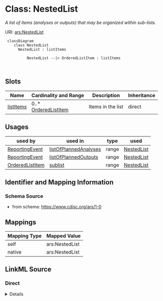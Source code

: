 # Class: NestedList


_A list of items (analyses or outputs) that may be organized within sub-lists._





URI: [ars:NestedList](https://www.cdisc.org/ars/1-0/NestedList)




```mermaid
 classDiagram
    class NestedList
      NestedList : listItems
        
          NestedList --|> OrderedListItem : listItems
        
      
```



<!-- no inheritance hierarchy -->


## Slots

| Name | Cardinality and Range | Description | Inheritance |
| ---  | --- | --- | --- |
| [listItems](listItems.md) | 0..* <br/> [OrderedListItem](OrderedListItem.md) | Items in the list | direct |





## Usages

| used by | used in | type | used |
| ---  | --- | --- | --- |
| [ReportingEvent](ReportingEvent.md) | [listOfPlannedAnalyses](listOfPlannedAnalyses.md) | range | [NestedList](NestedList.md) |
| [ReportingEvent](ReportingEvent.md) | [listOfPlannedOutputs](listOfPlannedOutputs.md) | range | [NestedList](NestedList.md) |
| [OrderedListItem](OrderedListItem.md) | [sublist](sublist.md) | range | [NestedList](NestedList.md) |






## Identifier and Mapping Information







### Schema Source


* from schema: https://www.cdisc.org/ars/1-0





## Mappings

| Mapping Type | Mapped Value |
| ---  | ---  |
| self | ars:NestedList |
| native | ars:NestedList |





## LinkML Source

<!-- TODO: investigate https://stackoverflow.com/questions/37606292/how-to-create-tabbed-code-blocks-in-mkdocs-or-sphinx -->

### Direct

<details>
```yaml
name: NestedList
description: A list of items (analyses or outputs) that may be organized within sub-lists.
from_schema: https://www.cdisc.org/ars/1-0
rank: 1000
slots:
- listItems

```
</details>

### Induced

<details>
```yaml
name: NestedList
description: A list of items (analyses or outputs) that may be organized within sub-lists.
from_schema: https://www.cdisc.org/ars/1-0
rank: 1000
attributes:
  listItems:
    name: listItems
    description: Items in the list. Each item may include a reference to an analysis,
      a reference to an output, or a sub-list.
    from_schema: https://www.cdisc.org/ars/1-0
    rank: 1000
    multivalued: true
    list_elements_ordered: true
    alias: listItems
    owner: NestedList
    domain_of:
    - NestedList
    range: OrderedListItem
    inlined: true
    inlined_as_list: true

```
</details>